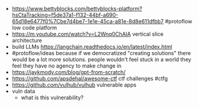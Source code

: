 - https://www.bettyblocks.com/bettyblocks-platform?hsCtaTracking=f5de37a1-f132-44bf-a690-65d18e6477f0%7Cbe7d4be7-1e1e-45ca-a81e-8d8e611dfbb7 #protoflow low code platform
- https://m.youtube.com/watch?v=L2Wnq0ChAIA vertical slice architecture
- build LLMs https://langchain.readthedocs.io/en/latest/index.html
- #protoflow/ideas because if we democratized "creating solutions" there would be a lot more solutions. people wouldn't feel stuck in a world they feel they have no agency to make change in
- https://jaykmody.com/blog/gpt-from-scratch/
- https://github.com/apsdehal/awesome-ctf ctf challenges #ctfg
- https://github.com/vulhub/vulhub vulnerable apps
- vuln data
	- what is this vulnerability?